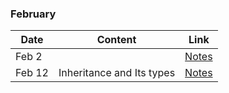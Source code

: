 ### February

|Date|Content|Link|
|---|---|---|
|Feb&nbsp;2||[Notes](/Notes/February/001_Feb2/)|
|Feb&nbsp;12|Inheritance and Its types|[Notes](/Notes/February/002_Feb12/)|
